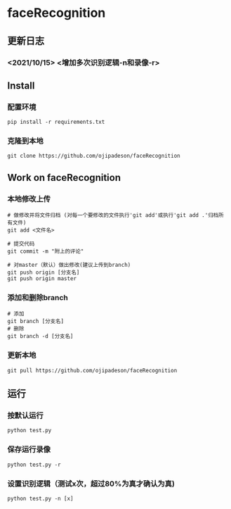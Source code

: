 # faceRecognition

## 更新日志
### <2021/10/15> <增加多次识别逻辑-n和录像-r>

## Install
### 配置环境
```
pip install -r requirements.txt
```
### 克隆到本地
```
git clone https://github.com/ojipadeson/faceRecognition
```

## Work on faceRecognition
### 本地修改上传
```
# 做修改并将文件归档 (对每一个要修改的文件执行'git add'或执行'git add .'归档所有文件)
git add <文件名>

# 提交代码
git commit -m "附上的评论"

# 对master（默认）做出修改(建议上传到branch)
git push origin [分支名]
git push origin master
```
### 添加和删除branch
```
# 添加
git branch [分支名]
# 删除
git branch -d [分支名]
```
### 更新本地
```
git pull https://github.com/ojipadeson/faceRecognition
```

## 运行
### 按默认运行
```
python test.py
```
### 保存运行录像
```
python test.py -r
```
### 设置识别逻辑（测试x次，超过80%为真才确认为真)
```
python test.py -n [x]
```
